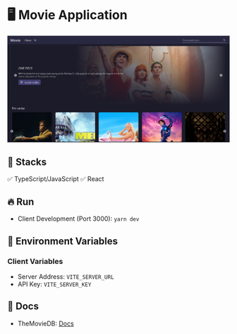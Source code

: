 # :desktop_computer: Movie Application

<p align="center"><img src="./assets/cover.png" alt="Cover projeto" /><p>

## :briefcase: Stacks

✅ TypeScript/JavaScript
✅ React

## :fire: Run

- Client Development (Port 3000): `yarn dev`

## :triangular_flag_on_post: Environment Variables

### Client Variables

- Server Address: `VITE_SERVER_URL`
- API Key: `VITE_SERVER_KEY`

## :page_facing_up: Docs

- TheMovieDB: [Docs](https://developer.themoviedb.org/docs)